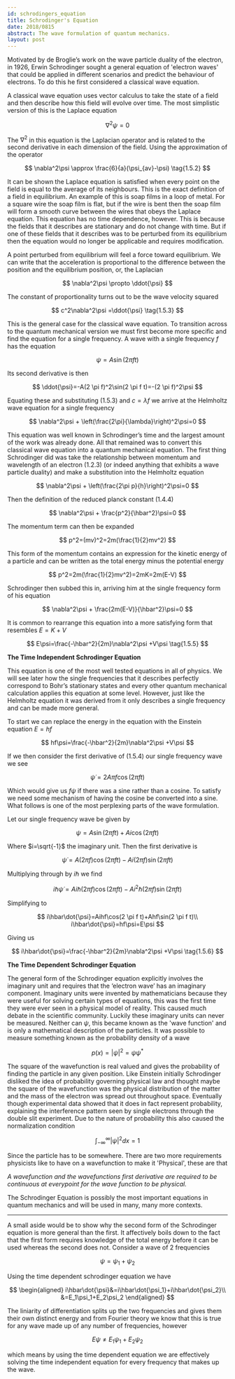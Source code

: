 ```yaml
---
id: schrodingers_equation
title: Schrodinger's Equation
date: 2018/0815
abstract: The wave formulation of quantum mechanics.
layout: post
---
```


Motivated by de Broglie’s work on the wave particle duality of the electron, in 1926, Erwin Schrodinger sought a general equation of 'electron waves' that could be applied in different scenarios and predict the behaviour of electrons. To do this he first considered a classical wave equation.

A classical wave equation uses vector calculus to take the state of a field and then describe how this field will evolve over time. The most simplistic version of this is the Laplace equation

$$
\nabla^2\psi=0 \tag{1.5.1}
$$

The $\nabla^2$ in this equation is the Laplacian operator and is related to the second derivative in each dimension of the field. Using the approximation of the operator

$$
\nabla^2\psi \approx \frac{6}{a}(\psi_{av}-\psi) \tag{1.5.2}
$$

It can be shown the Laplace equation is satisfied when every point on the field is equal to the average of its neighbours. This is the exact definition of a field in equilibrium. An example of this is soap films in a loop of metal. For a square wire the soap film is flat, but if the wire is bent then the soap film will form a smooth curve between the wires that obeys the Laplace equation. This equation has no time dependence, however. This is because the fields that it describes are stationary and do not change with time. But if one of these fields that it describes was to be perturbed from its equilibrium then the equation would no longer be applicable and requires modification.

A point perturbed from equilibrium will feel a force toward equilibrium. We can write that the acceleration is proportional to the difference between the position and the equilibrium position, or, the Laplacian

$$
\nabla^2\psi \propto \ddot{\psi}
$$

The constant of proportionality turns out to be the wave velocity squared

$$
c^2\nabla^2\psi =\ddot{\psi} \tag{1.5.3}
$$

This is the general case for the classical wave equation. To transition across to the quantum mechanical version we must first become more specific and find the equation for a single frequency.
A wave with a single frequency $f$ has the equation

$$
\psi=A\sin(2\pi f t) \tag{1.5.4}
$$

Its second derivative is then

$$
\ddot{\psi}=-A(2 \pi f)^2\sin(2 \pi f t)=-(2 \pi f)^2\psi
$$

Equating these and substituting $(1.5.3)$ and $c=\lambda f$ we arrive at the Helmholtz wave equation for a single frequency

$$
\nabla^2\psi + \left(\frac{2\pi}{\lambda}\right)^2\psi=0
$$

This equation was well known in Schrodinger’s time and the largest amount of the work was already done. All that remained was to convert this classical wave equation into a quantum mechanical equation. The first thing Schrodinger did was take the relationship between momentum and wavelength of an electron $(1.2.3)$ (or indeed anything that exhibits a wave particle duality) and make a substitution into the Helmholtz equation

$$
\nabla^2\psi + \left(\frac{2\pi p}{h}\right)^2\psi=0
$$

Then the definition of the reduced planck constant $(1.4.4)$

$$
\nabla^2\psi + \frac{p^2}{\hbar^2}\psi=0
$$

The momentum term can then be expanded

$$
p^2=(mv)^2=2m(\frac{1}{2}mv^2)
$$

This form of the momentum contains an expression for the kinetic energy of a particle and can be written as the total energy minus the potential energy

$$
p^2=2m(\frac{1}{2}mv^2)=2mK=2m(E-V)
$$

Schrodinger then subbed this in, arriving him at the single frequency form of his equation

$$
\nabla^2\psi + \frac{2m(E-V)}{\hbar^2}\psi=0
$$

It is common to rearrange this equation into a more satisfying form that resembles $E=K+V$

$$
E\psi=\frac{-\hbar^2}{2m}\nabla^2\psi +V\psi \tag{1.5.5}
$$

<label>**The Time Independent Schrodinger Equation**</label>

This equation is one of the most well tested equations in all of physics. We will see later how the single frequencies that it describes perfectly correspond to Bohr’s stationary states and every other quantum mechanical calculation applies this equation at some level. However, just like the Helmholtz equation it was derived from it only describes a single frequency and can be made more general.

To start we can replace the energy in the equation with the Einstein equation $E=hf$

$$
hf\psi=\frac{-\hbar^2}{2m}\nabla^2\psi +V\psi
$$

If we then consider the first derivative of $(1.5.4)$ our single frequency wave we see

$$
\dot{\psi}=2 A \pi f \cos(2 \pi f t)
$$

Which would give us $f\psi$ if there was a sine rather than a cosine. To satisfy we need some mechanism of having the cosine be converted into a sine. What follows is one of the most perplexing parts of the wave formulation.

Let our single frequency wave be given by

$$
\psi=A\sin(2\pi f t)+Ai\cos(2\pi f t)
$$

Where $i=\sqrt{-1}$ the imaginary unit. Then the first derivative is

$$
\dot{\psi}=A(2\pi f)\cos(2 \pi f t)-Ai(2\pi f)\sin(2 \pi f t)
$$

Multiplying through by $i\hbar$ we find

$$
i\hbar\dot{\psi}=Ai\hbar(2\pi f)\cos(2 \pi f t)-Ai^2\hbar(2\pi f)\sin(2 \pi f t)
$$

Simplifying to

$$
i\hbar\dot{\psi}=Aihf\cos(2 \pi f t)+Ahf\sin(2 \pi f t)\\
i\hbar\dot{\psi}=hf\psi=E\psi
$$

Giving us

$$
i\hbar\dot{\psi}=\frac{-\hbar^2}{2m}\nabla^2\psi +V\psi \tag{1.5.6}
$$

<label>**The Time Dependent Schrodinger Equation**</label>

The general form of the Schrodinger equation explicitly involves the imaginary unit and requires that the ‘electron wave’ has an imaginary component. Imaginary units were invented by mathematicians because they were useful for solving certain types of equations, this was the first time they were ever seen in a physical model of reality. This caused much debate in the scientific community. Luckily these imaginary units can never be measured. Neither can $\psi$, this became known as the 'wave function' and is only a mathematical description of the particles. It was possible to measure something known as the probability density of a wave

$$
p(x)=|\psi|^2=\psi\psi^* \tag{1.5.7}
$$

The square of the wavefunction is real valued and gives the probability of finding the particle in any given position. Like Einstein initially Schrodinger disliked the idea of probability governing physical law and thought maybe the square of the wavefunction was the physical distribution of the matter and the mass of the electron was spread out throughout space. Eventually though experimental data showed that it does in fact represent probability, explaining the interference pattern seen by single electrons through the double slit experiment. Due to the nature of probability this also caused the normalization condition

$$
\int_{-\infty}^{\infty}|\psi|^2dx=1 \tag{1.5.8}
$$

Since the particle has to be somewhere. There are two more requirements physicists like to have on a wavefunction to make it 'Physical', these are that

_A wavefunction and the wavefunctions first derivative are required to be continuous at everypoint for the wave function to be physical._

The Schrodinger Equation is possibly the most important equations in quantum mechanics and will be used in many, many more contexts.

---

A small aside would be to show why the second form of the Schrodinger equation is more general than the first. It affectively boils down to the fact that the first form requires knowledge of the total energy before it can be used whereas the second does not. Consider a wave of 2 frequencies

$$
\psi = \psi_1 +\psi_2
$$

Using the time dependent schrodinger equation we have

$$
\begin{aligned}
i\hbar\dot{\psi}&=i\hbar\dot{\psi_1}+i\hbar\dot{\psi_2}\\
				&=E_1\psi_1+E_2\psi_2
\end{aligned}
$$

The liniarity of differentiation splits up the two frequencies and gives them their own distinct energy and from Fourier theory we know that this is true for any wave made up of any number of frequencies, however

$$
E\psi \ne E_1\psi_1+E_2\psi_2
$$

which means by using the time dependent equation we are effectively solving the time independent equation for every frequency that makes up the wave.
